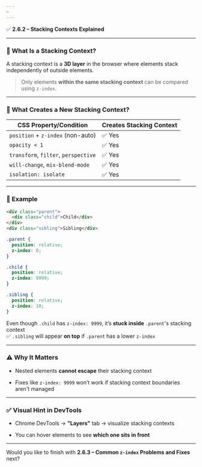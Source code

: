 ```yaml
---
~
---
```

✅ **2.6.2 – Stacking Contexts Explained**

---

### 🧠 What Is a Stacking Context?

A stacking context is a **3D layer** in the browser where elements stack independently of outside elements.

> Only elements **within the same stacking context** can be compared using `z-index`.

---

### 🔧 What Creates a New Stacking Context?

|CSS Property/Condition|Creates Stacking Context|
|---|---|
|`position` + `z-index` (non-auto)|✅ Yes|
|`opacity < 1`|✅ Yes|
|`transform`, `filter`, `perspective`|✅ Yes|
|`will-change`, `mix-blend-mode`|✅ Yes|
|`isolation: isolate`|✅ Yes|

---

### 🔁 Example

```html
<div class="parent">
  <div class="child">Child</div>
</div>
<div class="sibling">Sibling</div>
```

```css
.parent {
  position: relative;
  z-index: 0;
}

.child {
  position: relative;
  z-index: 9999;
}

.sibling {
  position: relative;
  z-index: 10;
}
```

Even though `.child` has `z-index: 9999`, it’s **stuck inside** `.parent`'s stacking context  
✅ `.sibling` will appear **on top** if `.parent` has a lower `z-index`

---

### ⚠️ Why It Matters

- Nested elements **cannot escape** their stacking context
    
- Fixes like `z-index: 9999` won’t work if stacking context boundaries aren't managed
    

---

### ✅ Visual Hint in DevTools

- Chrome DevTools → **"Layers"** tab → visualize stacking contexts
    
- You can hover elements to see **which one sits in front**
    

---

Would you like to finish with **2.6.3 – Common `z-index` Problems and Fixes** next?